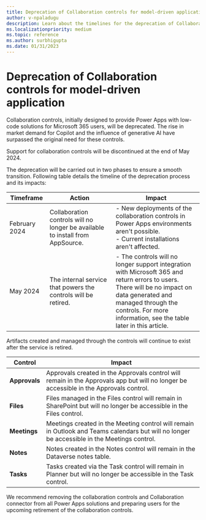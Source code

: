 ```yaml
--- 
title: Deprecation of Collaboration controls for model-driven application
author: v-npaladugu 
description: Learn about the timelines for the deprecation of Collaboration controls model-driven apps 
ms.localizationpriority: medium 
ms.topic: reference 
ms.author: surbhigupta 
ms.date: 01/31/2023 
---
```


# Deprecation of Collaboration controls for model-driven application

Collaboration controls, initially designed to provide Power Apps with low-code solutions for Microsoft 365 users, will be deprecated. The rise in market demand for Copilot and the influence of generative AI have surpassed the original need for these controls.

Support for collaboration controls will be discontinued at the end of May 2024.

The deprecation will be carried out in two phases to ensure a smooth transition. Following table details the timeline of the deprecation process and its impacts:

|Timeframe|Action|Impact|
|---|---|---|
|February 2024|Collaboration controls will no longer be available to install from AppSource.|- New deployments of the collaboration controls in Power Apps environments aren't possible. </br> - Current installations aren't affected.|
|May 2024|The internal service that powers the controls will be retired.|- The controls will no longer support integration with Microsoft 365 and return errors to users. </br> There will be no impact on data generated and managed through the controls. For more information, see the table later in this article.|

Artifacts created and managed through the controls will continue to exist after the service is retired.

|Control|Impact|
|---|---|
|**Approvals**|Approvals created in the Approvals control will remain in the Approvals app but will no longer be accessible in the Approvals control.|
|**Files**|Files managed in the Files control will remain in SharePoint but will no longer be accessible in the Files control.|
|**Meetings**|Meetings created in the Meeting control will remain in Outlook and Teams calendars but will no longer be accessible in the Meetings control.|
|**Notes**|Notes created in the Notes control will remain in the Dataverse notes table.|
|**Tasks**|Tasks created via the Task control will remain in Planner but will no longer be accessible in the Task control.|

We recommend removing the collaboration controls and Collaboration connector from all Power Apps solutions and preparing users for the upcoming retirement of the collaboration controls. 

 
